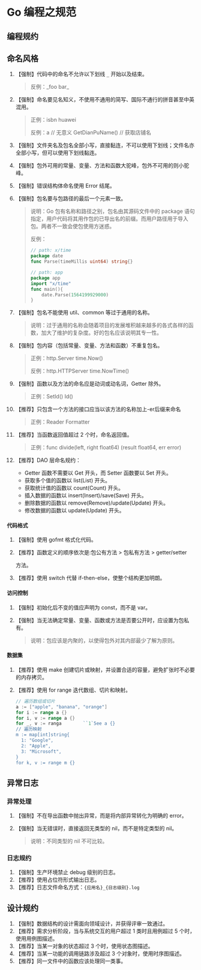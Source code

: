 # Go 编程之规范

## 编程规约

## 命名风格

1. 【强制】代码中的命名不允许以下划线 `_` 开始以及结束。

   > 反例：\_foo bar\_

2. 【强制】命名要见名知义，不使用不通用的简写、国际不通行的拼音甚至中英混用。

   > 正例：isbn huawei
   >
   > 反例：a // 无意义 GetDianPuName\(\) // 获取店铺名

3. 【强制】文件夹名及包名全部小写，直接黏连，不可以使用下划线；文件名亦全部小写，但可以使用下划线黏连。
4. 【强制】包外可用的常量、变量、方法和函数大驼峰，包外不可用的则小驼峰。
5. 【强制】错误结构体命名使用 Error 结尾。
6. 【强制】包名要与包路径的最后一个元素一致。

   > 说明：Go 包有名称和路径之别，包名由其源码文件中的 package 语句指定，用户代码将其用作包的已导出名的前缀。而用户路径用于导入包。两者不一致会使包使用方迷惑。
   >
   > 反例：
   >
   > ```go
   > // path: x/time 
   > package date 
   > func Parse(timeMillis uint64) string{} 
   >
   > // path: app 
   > package app 
   > import "x/time" 
   > func main(){ 
   >     date.Parse(1564199929000) 
   > }
   > ```

7. 【强制】包名不能使用 util、common 等过于通用的名称。

   > 说明：过于通用的名称会随着项目的发展堆积越来越多的各式各样的函数，加大了维护的复杂度。好的包名应该说明其专一性。

8. 【强制】包内容（包括常量、变量、方法和函数）不重复包名。

   > 正例：http.Server time.Now\(\)
   >
   > 反例：http.HTTPServer time.NowTime\(\)

9. 【强制】函数以及方法的命名应是动词或动名词，Getter 除外。

   > 正例：SetId\(\) Id\(\)

10. 【推荐】只包含一个方法的接口应当以该方法的名称加上-er后缀来命名

    > 正例：Reader Formatter

11. 【推荐】当函数返回值超过 2 个时，命名返回值。

    > 正例：func divide\(left, right float64\) \(result float64, err error\)

12. 【推荐】DAO 层命名规约：
    * Getter 函数不需要以 Get 开头，而 Setter 函数要以 Set 开头。 
    * 获取多个值的函数以 list\(List\) 开头。 
    * 获取统计值的函数以 count\(Count\) 开头。 
    * 插入数据的函数以 insert\(Insert\)/save\(Save\) 开头。 
    * 删除数据的函数以 remove\(Remove\)/update\(Update\) 开头。 
    * 修改数据的函数以 update\(Update\) 开头。 

#### 代码格式

1. 【强制】使用 gofmt 格式化代码。
2. 【推荐】函数定义的顺序依次是:包公有方法 &gt; 包私有方法 &gt; getter/setter

   方法。

3. 【推荐】使用 switch 代替 if-then-else，使整个结构更加明朗。

#### 访问控制

1. 【强制】初始化后不变的值应声明为 const，而不是 var。
2. 【强制】当无法确定常量、变量、函数或方法是否要公开时，应设置为包私有。

   > 说明：包应该是内聚的，以使得包外对其内部最少了解为原则。

#### 数据集

1. 【推荐】使用 make 创建切片或映射，并设置合适的容量，避免扩张时不必要的内存拷贝。
2. 【推荐】使用 for range 迭代数组、切片和映射。

   ```go
   // 遍历数组或切片
   a := ["apple", "banana", "orange"]
   for i := range a {}
   for i, v := range a {}
   for _, v := ranga        ``1`5ee a {}
   // 遍历映射
   m := map[int]string{
     1: "Google",
     2: "Apple",
     3: "Microsoft",
   }
   for k, v := range m {}
   ```

## 异常日志

### 异常处理

1. 【强制】不在导出函数中抛出异常，而是将内部异常转化为明确的 error。
2. 【强制】当无错误时，直接返回无类型的 nil，而不是特定类型的 nil。

   > 说明：不同类型的 nil 不可比较。

### 日志规约

1. 【强制】生产环境禁止 debug 级别的日志。
2. 【推荐】使用占位符形式输出日志。
3. 【推荐】日志文件命名方式：`{应用名}_{日志级别}.log`

## 设计规约

1. 【强制】数据结构的设计需面向领域设计，并获得评审一致通过。
2. 【推荐】需求分析阶段，当与系统交互的用户超过 1 类时且用例超过 5 个时，使用用例图描述。
3. 【推荐】当某一对象的状态超过 3 个时，使用状态图描述。
4. 【推荐】当某一功能的调用链路涉及超过 3 个对象时，使用时序图描述。
5. 【推荐】同一文件中的函数应该处理同一类事。

